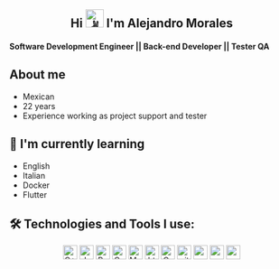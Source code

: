 
<h2 align="center">
Hi <img src="https://fonts.gstatic.com/s/e/notoemoji/latest/270c_1f3fd/512.gif" alt="✌" width="32" height="32"> I'm Alejandro Morales
</h2>
    
#### Software Development Engineer ||  Back-end Developer || Tester QA 

<h2> About me </h2>
<ul>
    <li>Mexican</li>
    <li>22 years</li>
    <li>Experience working as project support and tester</li>
</ul>

<h2> 🌱 I'm currently learning </h2>
<ul>
    <li>English</li>
    <li>Italian</li>
    <li>Docker</li>
    <li>Flutter</li>
</ul>


<h2> 🛠️ Technologies and Tools I use: </h2>

<div align="center">
    <p>
    <img alt="C++" src="https://img.shields.io/badge/C%2B%2B-00599C?style=for-the-badge&logo=c%2B%2B&logoColor=white" height="25px"/>
    <img alt="Javascript" src="https://img.shields.io/badge/JavaScript-323330?style=for-the-badge&logo=javascript&logoColor=F7DF1E"  height="25px"/>
    <img alt="Python" src="https://img.shields.io/badge/Python-14354C?style=for-the-badge&logo=python&logoColor=white" height="25px"/>
     <img alt="Css3" src="https://img.shields.io/badge/PHP-1572B6?style=for-the-badge&logo=php&logoColor=white" height="25px"/>
    <img alt="Markdown" src="https://img.shields.io/badge/Markdown-000000?style=for-the-badge&logo=markdown&logoColor=white"  height="25px"/>
    <img alt="html5" src="https://img.shields.io/badge/HTML5-E34F26?style=for-the-badge&logo=html5&logoColor=white" height="25px"/>
    <img alt="Css3" src="https://img.shields.io/badge/CSS3-1572B6?style=for-the-badge&logo=css3&logoColor=white" height="25px"/>
    <img alt="git" src="https://img.shields.io/badge/-Git-F05032?style=flat-square&logo=git&logoColor=white" height="25px"/>
     <img alt="postman" src="https://img.shields.io/badge/-Postman-00C7B7?style=flat-square&logo=postman&logoColor=white" height="25px"/>
      <img alt="postgresql" src="https://img.shields.io/badge/-PostgreSQL-blue?style=for-the-badge&logo=postgresql&logoColor=white" height="25px"/>
      <img alt="postgresql" src="https://img.shields.io/badge/-MySQL-8b57e0?style=flat-square&logo=mysql&logoColor=white" height="25px"/>
    </p>
</div>


<!--
**alemova/alemova** is a ✨ _special_ ✨ repository because its `README.md` (this file) appears on your GitHub profile.

Here are some ideas to get you started:

- 🔭 I’m currently working on ...
- 🌱 I’m currently learning ...
- 👯 I’m looking to collaborate on ...
- 🤔 I’m looking for help with ...
- 💬 Ask me about ...
- 📫 How to reach me: ...
- 😄 Pronouns: ...
- ⚡ Fun fact: ...
-->

